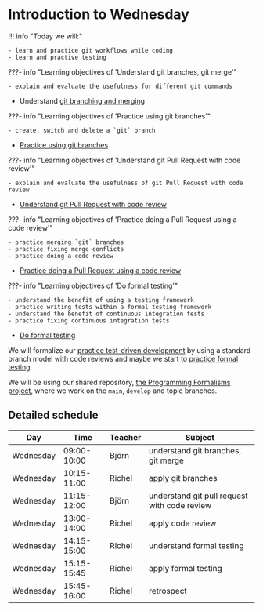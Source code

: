 # Introduction to Wednesday

!!! info "Today we will:"

    - learn and practice git workflows while coding
    - learn and practive testing 

???- info "Learning objectives of 'Understand git branches, git merge'"

    - explain and evaluate the usefulness for different git commands

- Understand [git branching and merging](git/branches.md)

???- info "Learning objectives of 'Practice using git branches'"

    - create, switch and delete a `git` branch

- [Practice using git branches](git/apply_branches.md)

???- info "Learning objectives of 'Understand git Pull Request with code review'"

    - explain and evaluate the usefulness of git Pull Request with code review

- [Understand git Pull Request with code review](git/pull.md)


???- info "Learning objectives of 'Practice doing a Pull Request using a code review'"

    - practice merging `git` branches
    - practice fixing merge conflicts
    - practice doing a code review

- [Practice doing a Pull Request using a code review](git/apply_merge.md)

???- info "Learning objectives of 'Do formal testing'"

    - understand the benefit of using a testing framework
    - practice writing tests within a formal testing framework
    - understand the benefit of continuous integration tests
    - practice fixing continuous integration tests

- [Do formal testing](testing/README.md)

We will formalize our [practice test-driven development](tdd/README.md)
by using a standard branch model with code reviews
and maybe we start to [practice formal testing](testing/README.md).

We will be using our shared repository,
[the Programming Formalisms project](https://github.com/programming-formalisms/programming_formalisms_project_summer_2024),
where we work on the `main`, `develop` and topic branches.

## Detailed schedule

Day      |Time       |Teacher|Subject
---------|-----------|-------|-----------------------------------------------------------
Wednesday|09:00-10:00|Björn  |understand git branches, git merge
Wednesday|10:15-11:00|Richel |apply git branches
Wednesday|11:15-12:00|Björn  |understand git pull request with code review
Wednesday|13:00-14:00|Richel |apply code review 
Wednesday|14:15-15:00|Richel |understand formal testing
Wednesday|15:15-15:45|Richel |apply formal testing
Wednesday|15:45-16:00|Richel |retrospect
